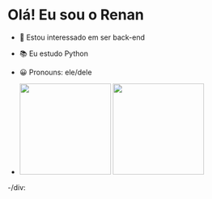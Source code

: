  # Olá! Eu sou o Renan

 - 🔭 Estou interessado em ser back-end

 - 📚 Eu estudo Python

 - 😀 Pronouns: ele/dele

 - <div>
      <a href-"https://github.com/Re1a1Ln">
      <img height="180em" src="https://github-readme-stats.vercel.app/api?username=Re1a1Ln&show_icons=false&theme-dark&include_all_commits=true&count_private=true"/>
      <img height="180em" src="https://github-readme-stats.vercel.app/api/top-langs/?username=Re1a1Ln&layount=compact&langs_count=16&theme=dracula"/>
 -/div:
      

